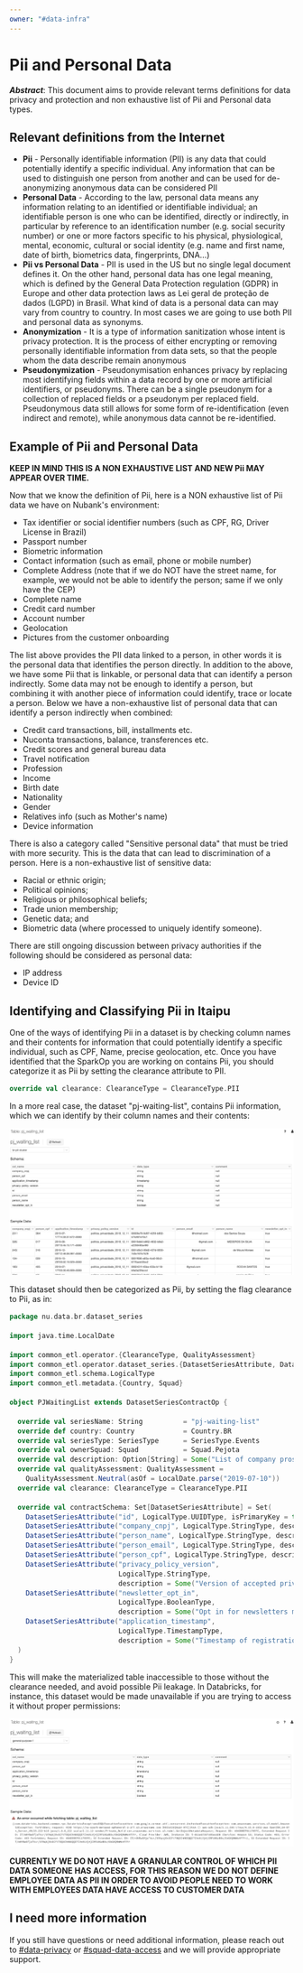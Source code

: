 ```yaml
---
owner: "#data-infra"
---
```


# Pii and Personal Data

 ***Abstract***:
This document aims to provide relevant terms definitions for data privacy and protection and non exhaustive list of Pii and Personal data types.

## Relevant definitions from the Internet

* **Pii** - Personally identifiable information (PII) is any data that could potentially identify a specific individual. Any information that can be used to distinguish one person from another and can be used for de-anonymizing anonymous data can be considered PII
* **Personal Data** - According to the law, personal data means any information relating to an identified or identifiable individual; an identifiable person is one who can be identified, directly or indirectly, in particular by reference to an identification number (e.g. social security number) or one or more factors specific to his physical, physiological, mental, economic, cultural or social identity (e.g. name and first name, date of birth, biometrics data, fingerprints, DNA…)
* **Pii vs Personal Data** - PII is used in the US but no single legal document defines it. On the other hand, personal data has one legal meaning, which is defined by the General Data Protection regulation (GDPR) in Europe and other data protection laws as Lei geral de proteção de dados (LGPD) in Brasil. What kind of data is a personal data can may vary from country to country. In most cases we are going to use both PII and personal data as synonyms.
* **Anonymization** - It is a type of information sanitization whose intent is privacy protection. It is the process of either encrypting or removing personally identifiable information from data sets, so that the people whom the data describe remain anonymous
* **Pseudonymization** - Pseudonymisation enhances privacy by replacing most identifying fields within a data record by one or more artificial identifiers, or pseudonyms. There can be a single pseudonym for a collection of replaced fields or a pseudonym per replaced field. Pseudonymous data still allows for some form of re-identification (even indirect and remote), while anonymous data cannot be re-identified.

## Example of Pii and Personal Data

**KEEP IN MIND THIS IS A NON EXHAUSTIVE LIST AND NEW Pii MAY APPEAR OVER TIME.**

Now that we know the definition of Pii, here is a NON exhaustive list of Pii data we have on Nubank's environment:

* Tax identifier or social identifier numbers (such as CPF, RG, Driver License in Brazil)
* Passport number
* Biometric information
* Contact information (such as email, phone or mobile number)
* Complete Address (note that if we do NOT have the street name, for example, we would not be able to identify the person; same if we only have the CEP)
* Complete name
* Credit card number
* Account number
* Geolocation
* Pictures from the customer onboarding

The list above provides the PII data linked to a person, in other words it is the personal data that identifies the person directly. In addition to the above, we have some Pii that is linkable, or personal data that can identify a person indirectly. Some data may not be enough to identify a person, but combining it with another piece of information could identify, trace or locate a person. Below we have a non-exhaustive list of personal data that can identify a person indirectly when combined:

* Credit card transactions, bill, installments etc.
* Nuconta transactions, balance, transferences etc.
* Credit scores and general bureau data
* Travel notification
* Profession
* Income
* Birth date
* Nationality
* Gender
* Relatives info (such as Mother's name)
* Device information

There is also a category called "Sensitive personal data" that must be tried with more security. This is the data that can lead to discrimination of a person. Here is a non-exhaustive list of sensitive data:

* Racial or ethnic origin;
* Political opinions;
* Religious or philosophical beliefs;
* Trade union membership;
* Genetic data; and
* Biometric data (where processed to uniquely identify someone).

There are still ongoing discussion between privacy authorities if the following should be considered as personal data:

* IP address
* Device ID

## Identifying and Classifying Pii in Itaipu

One of the ways of identifying Pii in a dataset is by checking column names and their contents for information that could potentially identify a specific individual, such as CPF, Name, precise geolocation, etc.
Once you have identified that the SparkOp you are working on contains Pii, you should categorize it as Pii by setting the clearance attribute to PII.

```scala
override val clearance: ClearanceType = ClearanceType.PII
```

In a more real case, the dataset "pj-waiting-list", contains Pii information, which we can identify by their column names and their contents:

![](../../images/databricks_pii_dataset.png)

This dataset should then be categorized as Pii, by setting the flag clearance to Pii, as in:

```scala
package nu.data.br.dataset_series

import java.time.LocalDate

import common_etl.operator.{ClearanceType, QualityAssessment}
import common_etl.operator.dataset_series.{DatasetSeriesAttribute, DatasetSeriesContractOp, SeriesType}
import common_etl.schema.LogicalType
import common_etl.metadata.{Country, Squad}

object PJWaitingList extends DatasetSeriesContractOp {

  override val seriesName: String          = "pj-waiting-list"
  override def country: Country            = Country.BR
  override val seriesType: SeriesType      = SeriesType.Events
  override val ownerSquad: Squad           = Squad.Pejota
  override val description: Option[String] = Some("List of company prospects")
  override val qualityAssessment: QualityAssessment =
    QualityAssessment.Neutral(asOf = LocalDate.parse("2019-07-10"))
  override val clearance: ClearanceType = ClearanceType.PII

  override val contractSchema: Set[DatasetSeriesAttribute] = Set(
    DatasetSeriesAttribute("id", LogicalType.UUIDType, isPrimaryKey = true, description = Some("Register Identifier")),
    DatasetSeriesAttribute("company_cnpj", LogicalType.StringType, description = Some("Company's CNPJ")),
    DatasetSeriesAttribute("person_name", LogicalType.StringType, description = Some("Name of company's owner")),
    DatasetSeriesAttribute("person_email", LogicalType.StringType, description = Some("Email of company's owner")),
    DatasetSeriesAttribute("person_cpf", LogicalType.StringType, description = Some("CPF of company's owner")),
    DatasetSeriesAttribute("privacy_policy_version",
                           LogicalType.StringType,
                           description = Some("Version of accepted privacy policy")),
    DatasetSeriesAttribute("newsletter_opt_in",
                           LogicalType.BooleanType,
                           description = Some("Opt in for newsletters mailing")),
    DatasetSeriesAttribute("application_timestamp",
                           LogicalType.TimestampType,
                           description = Some("Timestamp of registration"))
  )
}
```

This will make the materialized table inaccessible to those without the clearance needed, and avoid possible Pii leakage. In Databricks, for instance, this dataset would be made unavailable if you are trying to access it without proper permissions:

![](../../images/databricks_pii_error.png)

**CURRENTLY WE DO NOT HAVE A GRANULAR CONTROL OF WHICH PII DATA SOMEONE HAS ACCESS, FOR THIS REASON WE DO NOT DEFINE EMPLOYEE DATA AS PII IN ORDER TO AVOID PEOPLE NEED TO WORK WITH EMPLOYEES DATA HAVE ACCESS TO CUSTOMER DATA**

## I need more information

If you still have questions or need additional information, please reach out to [#data-privacy](https://app.slack.com/client/T024U97V8/CLLFJMEBZ) or [#squad-data-access](https://app.slack.com/client/T024U97V8/C84FAS7L6) and we will provide appropriate support.
